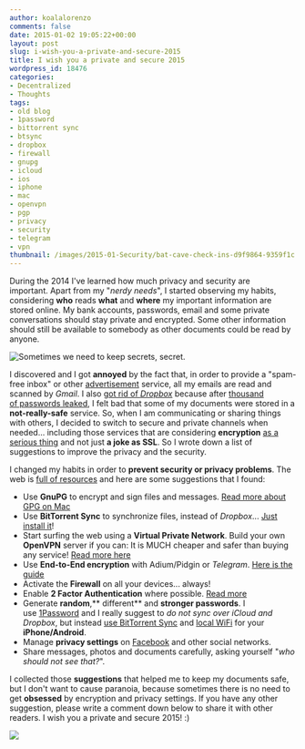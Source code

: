 ```yaml
---
author: koalalorenzo
comments: false
date: 2015-01-02 19:05:22+00:00
layout: post
slug: i-wish-you-a-private-and-secure-2015
title: I wish you a private and secure 2015
wordpress_id: 18476
categories:
- Decentralized
- Thoughts
tags:
- old blog
- 1password
- bittorrent sync
- btsync
- dropbox
- firewall
- gnupg
- icloud
- ios
- iphone
- mac
- openvpn
- pgp
- privacy
- security
- telegram
- vpn
thumbnail: /images/2015-01-Security/bat-cave-check-ins-d9f9864-9359f1c.webp
---
```


During the 2014 I've learned how much privacy and security are important. Apart from my "_nerdy needs_", I started observing my habits, considering **who** reads **what** and **where** my important information are stored online. My bank accounts, passwords, email and some private conversations should stay private and encrypted. Some other information should still be available to somebody as other documents could be read by anyone. <!--more-->

![Sometimes we need to keep secrets, secret.](/images/2015-01-Security/bat-cave-check-ins-d9f9864-9359f1c.webp)

I discovered and I got **annoyed** by the fact that, in order to provide a "spam-free inbox" or other [advertisement](https://en.wikipedia.org/wiki/Gmail#Privacy) service, all my emails are read and scanned by _Gmail_. I also [got rid of _Dropbox_](http://www.businessinsider.com/edward-snowden-warned-of-dropbox-hack-2014-10?IR=T) because after [thousand of passwords leaked](http://thenextweb.com/apps/2014/10/14/dropbox-passwords-leak-online-alleged-hack/), I felt bad that some of my documents were stored in a **not-really-safe** service. So, when I am communicating or sharing things with others, I decided to switch to secure and private channels when needed... including those services that are considering **encryption** [as a serious thing](http://www.cryptofails.com/post/70546720222/telegrams-cryptanalysis-contest) and not just **a joke as SSL**. So I wrote down a list of suggestions to improve the privacy and the security.

I changed my habits in order to **prevent security or privacy problems**. The web is [full of resources](https://ssd.eff.org/en) and here are some suggestions that I found:


  * Use **GnuPG** to encrypt and sign files and messages. [Read more about GPG on Mac](https://ssd.eff.org/en/playlist/mac-user#how-use-pgp-mac-os-x)
  * Use **BitTorrent Sync** to synchronize files, instead of _Dropbox_... [Just install it](http://www.getsync.com/)!
  * Start surfing the web using a **Virtual Private Network**. Build your own **OpenVPN** server if you can: It is MUCH cheaper and safer than buying any service! [Read more here](https://ssd.eff.org/en/playlist/human-rights-defender#playlist)
  * Use **End-to-End encryption** with Adium/Pidgin or _Telegram_. [Here is the guide](https://ssd.eff.org/en/playlist/mac-user#how-use-otr-mac)
  * Activate the **Firewall** on all your devices... always!
  * Enable **2 Factor Authentication** where possible. [Read more](http://gizmodo.com/how-to-enable-two-factor-authentication-on-all-your-acc-510245714)
  * Generate **random**,** different** and **stronger passwords**. I use [1Password](https://agilebits.com/onepassword) and I really suggest to _do not sync over iCloud and Dropbox_, but instead [use BitTorrent Sync](http://digiex.net/guides-reviews/guides-tutorials/application-guides/13815-how-setup-1password-syncing-bittorrent-sync.html) and [local WiFi](https://guides.agilebits.com/1password-ios/5/en/topic/sync-over-wifi) for your **iPhone/Android**.
  * Manage **privacy settings** on [Facebook](https://www.facebook.com/privacy) and other social networks.
  * Share messages, photos and documents carefully, asking yourself "_who should not see that?_".


I collected those **suggestions** that helped me to keep my documents safe, but I don't want to cause paranoia, because sometimes there is no need to get **obsessed** by encryption and privacy settings. If you have any other suggestion, please write a comment down below to share it with other readers. I wish you a private and secure 2015! :)

![](/images/2015/5175498828_40818bfde0_o.webp)